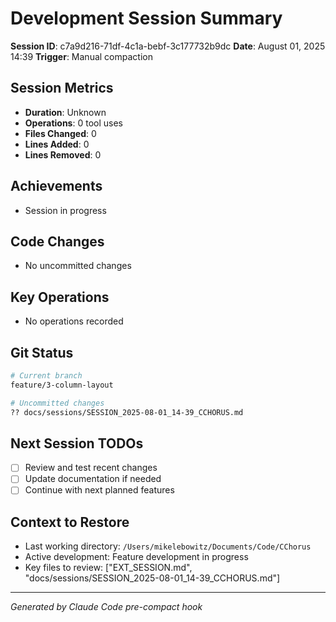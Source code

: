 # Development Session Summary

**Session ID**: c7a9d216-71df-4c1a-bebf-3c177732b9dc
**Date**: August 01, 2025 14:39
**Trigger**: Manual compaction


## Session Metrics

- **Duration**: Unknown
- **Operations**: 0 tool uses
- **Files Changed**: 0
- **Lines Added**: 0
- **Lines Removed**: 0

## Achievements

- Session in progress

## Code Changes

- No uncommitted changes

## Key Operations

- No operations recorded

## Git Status

```bash
# Current branch
feature/3-column-layout

# Uncommitted changes
?? docs/sessions/SESSION_2025-08-01_14-39_CCHORUS.md

```

## Next Session TODOs

- [ ] Review and test recent changes
- [ ] Update documentation if needed
- [ ] Continue with next planned features

## Context to Restore

- Last working directory: `/Users/mikelebowitz/Documents/Code/CChorus`
- Active development: Feature development in progress
- Key files to review: ["EXT_SESSION.md", "docs/sessions/SESSION_2025-08-01_14-39_CCHORUS.md"]

---

*Generated by Claude Code pre-compact hook*
